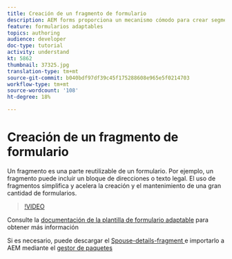 ```yaml
---
title: Creación de un fragmento de formulario
description: AEM forms proporciona un mecanismo cómodo para crear segmentos de formulario como un panel o un grupo de campos solo una vez y reutilizarlos en formularios adaptables.
feature: formularios adaptables
topics: authoring
audience: developer
doc-type: tutorial
activity: understand
kt: 5862
thumbnail: 37325.jpg
translation-type: tm+mt
source-git-commit: b040bdf97df39c45f175288608e965e5f0214703
workflow-type: tm+mt
source-wordcount: '108'
ht-degree: 18%

---
```



# Creación de un fragmento de formulario

Un fragmento es una parte reutilizable de un formulario. Por ejemplo, un fragmento puede incluir un bloque de direcciones o texto legal. El uso de fragmentos simplifica y acelera la creación y el mantenimiento de una gran cantidad de formularios.


>[!VIDEO](https://video.tv.adobe.com/v/37325/quality=9)



Consulte la [documentación de la plantilla de formulario adaptable](https://docs.adobe.com/content/help/en/experience-manager-65/forms/adaptive-forms-basic-authoring/adaptive-form-fragments.html) para obtener más información

Si es necesario, puede descargar el [Spouse-details-fragment ](assets/spouse-details-fragment.zip) e importarlo a AEM mediante el [gestor de paquetes](http://localhost:4502/crx/packmgr/index.jsp)





